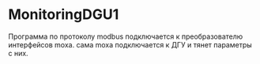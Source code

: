 # MonitoringDGU1
Программа по протоколу modbus подключается к преобразователю интерфейсов moxa. сама moxa подключается к ДГУ и тянет параметры с них.

